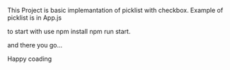 This Project is basic implemantation of picklist with checkbox.
Example of picklist is in App.js


to start with use
npm install
npm run start.

and there you go...

Happy coading
